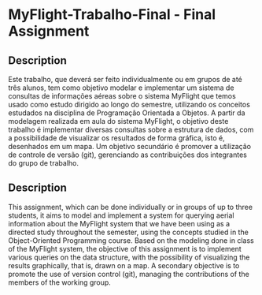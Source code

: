 # MyFlight-Trabalho-Final - Final Assignment


## Description 
Este trabalho, que deverá ser feito individualmente ou em grupos de até três alunos, tem
como objetivo modelar e implementar um sistema de consultas de informações aéreas sobre o
sistema MyFlight que temos usado como estudo dirigido ao longo do semestre, utilizando os
conceitos estudados na disciplina de Programação Orientada a Objetos.
A partir da modelagem realizada em aula do sistema MyFlight, o objetivo deste trabalho é
implementar diversas consultas sobre a estrutura de dados, com a possibilidade de visualizar
os resultados de forma gráfica, isto é, desenhados em um mapa. Um objetivo secundário é
promover a utilização de controle de versão (git), gerenciando as contribuições dos integrantes
do grupo de trabalho.


## Description
This assignment, which can be done individually or in groups of up to three students,
it aims to model and implement a system for querying aerial information about the MyFlight system that we have been using as a directed study throughout the semester,
using the concepts studied in the Object-Oriented Programming course.
Based on the modeling done in class of the MyFlight system, the objective of this assignment is to implement various queries on the data structure, with the possibility of visualizing the results graphically, that is, drawn on a map. A secondary objective is to promote the use of version control (git), managing the contributions of the members of the working group.
